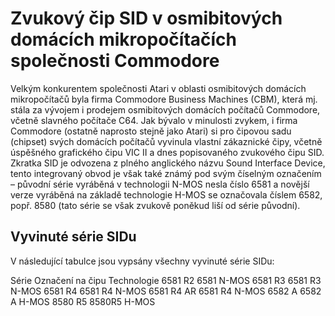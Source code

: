 # Zvukový čip SID v osmibitových domácích mikropočítačích společnosti Commodore

Velkým konkurentem společnosti Atari v oblasti osmibitových domácích mikropočítačů byla firma Commodore Business Machines (CBM), která mj. stála za vývojem i prodejem osmibitových domácích počítačů Commodore, včetně slavného počítače C64. Jak bývalo v minulosti zvykem, i firma Commodore (ostatně naprosto stejně jako Atari) si pro čipovou sadu (chipset) svých domácích počítačů vyvinula vlastní zákaznické čipy, včetně úspěšného grafického čipu VIC II a dnes popisovaného zvukového čipu SID. Zkratka SID je odvozena z plného anglického názvu Sound Interface Device, tento integrovaný obvod je však také známý pod svým číselným označením – původní série vyráběná v technologii N-MOS nesla číslo 6581 a novější verze vyráběná na základě technologie H-MOS se označovala číslem 6582, popř. 8580 (tato série se však zvukově poněkud liší od série původní).

## Vyvinuté série SIDu

V následující tabulce jsou vypsány všechny vyvinuté série SIDu:

Série      Označení na čipu Technologie
6581 R2    6581             N-MOS
6581 R3    6581 R3          N-MOS
6581 R4    6581 R4          N-MOS
6581 R4 AR 6581 R4          N-MOS
6582 A     6582 A           H-MOS
8580 R5    8580R5           H-MOS

